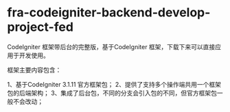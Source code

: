 # fra-codeigniter-backend-develop-project-fed

CodeIgniter 框架带后台的完整版，基于CodeIgniter 框架，下载下来可以直接应用于开发使用。

框架主要内容包含：

1、基于CodeIgniter 3.1.11  官方框架包；
2、提供了支持多个操作端共用一个框架包的后端架构；
3、集成了后台包，不同的分支会引入包的不同，但官方框架包一般不会改动；
